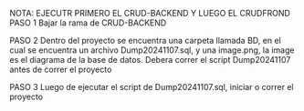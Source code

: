 NOTA: EJECUTR PRIMERO EL CRUD-BACKEND Y LUEGO EL CRUDFROND
PASO 1
Bajar la rama de CRUD-BACKEND

PASO 2
Dentro del proyecto se encuentra una carpeta llamada BD, en el cual se encuentra un archivo Dump20241107.sql, y una image.png, la image es el diagrama de la base de datos. Debera correr el script Dump20241107 antes de correr el proyecto

PASO 3
Luego de ejecutar el script de Dump20241107.sql, iniciar o correr el proyecto 
